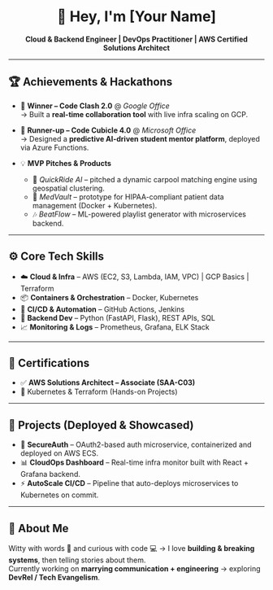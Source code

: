 <h1 align="center">🚀 Hey, I'm [Your Name] </h1>

<p align="center">
  <b>Cloud & Backend Engineer | DevOps Practitioner | AWS Certified Solutions Architect</b>  
</p>

---

## 🏆 Achievements & Hackathons

- 🥇 **Winner – Code Clash 2.0** @ *Google Office*  
  → Built a **real-time collaboration tool** with live infra scaling on GCP.  

- 🥈 **Runner-up – Code Cubicle 4.0** @ *Microsoft Office*  
  → Designed a **predictive AI-driven student mentor platform**, deployed via Azure Functions.  

- 💡 **MVP Pitches & Products**  
  - 🚕 *QuickRide AI* – pitched a dynamic carpool matching engine using geospatial clustering.  
  - 🏥 *MedVault* – prototype for HIPAA-compliant patient data management (Docker + Kubernetes).  
  - 🎶 *BeatFlow* – ML-powered playlist generator with microservices backend.  

---

## ⚙️ Core Tech Skills

- ☁️ **Cloud & Infra** – AWS (EC2, S3, Lambda, IAM, VPC) | GCP Basics | Terraform  
- 📦 **Containers & Orchestration** – Docker, Kubernetes  
- 🔄 **CI/CD & Automation** – GitHub Actions, Jenkins  
- 💾 **Backend Dev** – Python (FastAPI, Flask), REST APIs, SQL  
- 📈 **Monitoring & Logs** – Prometheus, Grafana, ELK Stack  

---

## 📜 Certifications

- ✅ **AWS Solutions Architect – Associate (SAA-C03)**  
- 📌 Kubernetes & Terraform (Hands-on Projects)

---

## 📂 Projects (Deployed & Showcased)

- 🔐 **SecureAuth** – OAuth2-based auth microservice, containerized and deployed on AWS ECS.  
- 📊 **CloudOps Dashboard** – Real-time infra monitor built with React + Grafana backend.  
- ⚡ **AutoScale CI/CD** – Pipeline that auto-deploys microservices to Kubernetes on commit.  

---

## 💬 About Me
Witty with words 🎤 and curious with code 💻 → I love **building & breaking systems**, then telling stories about them.  
Currently working on **marrying communication + engineering** → exploring **DevRel / Tech Evangelism**.  

